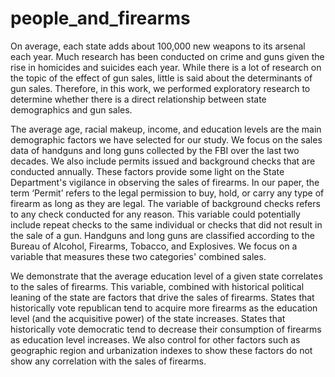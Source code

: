 # people_and_firearms

On average, each state adds about 100,000 new weapons to its arsenal each year. Much research has been conducted on crime and guns given the rise in homicides and suicides each year. While there is a lot of research on the topic of the effect of gun sales, little is said about the determinants of gun sales. Therefore, in this work, we performed exploratory research to determine whether there is a direct relationship between state demographics and gun sales.

The average age, racial makeup, income, and education levels are the main demographic factors we have selected for our study. We focus on the sales data of handguns and long guns collected by the FBI over the last two decades. We also include permits issued and background checks that are conducted annually. These factors provide some light on the State Department's vigilance in observing the sales of firearms. In our paper, the term ‘Permit’ refers to the legal permission to buy, hold, or carry any type of firearm as long as they are legal. The variable of background checks refers to any check conducted for any reason. This variable could potentially include repeat checks to the same individual or checks that did not result in the sale of a gun. Handguns and long guns are classified according to the Bureau of Alcohol, Firearms, Tobacco, and Explosives. We focus on a variable that measures these two categories' combined sales.

We demonstrate that the average education level of a given state correlates to the sales of firearms. This variable, combined with historical political leaning of the state are factors that drive the sales of firearms. States that historically vote republican tend to acquire more firearms as the education level (and the acquisitive power) of the state increases. States that historically vote democratic tend to decrease their consumption of firearms as education level increases. We also control for other factors such as geographic region and urbanization indexes to show these factors do not show any correlation with the sales of firearms.
